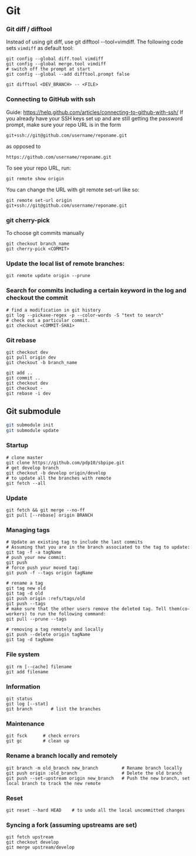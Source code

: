 # Git


### Git diff / difftool
Instead of using git diff, use git difftool --tool=vimdiff.
The following code sets `vimdiff` as default tool:
```
git config --global diff.tool vimdiff
git config --global merge.tool vimdiff
# switch off the prompt at start
git config --global --add difftool.prompt false

git difftool <DEV_BRANCH> -- <FILE>
```

### Connecting to GitHub with ssh
Guide: https://help.github.com/articles/connecting-to-github-with-ssh/
If you already have your SSH keys set up and are still getting the password 
prompt, make sure your repo URL is in the form
```
git+ssh://git@github.com/username/reponame.git
```
as opposed to
```
https://github.com/username/reponame.git
```
To see your repo URL, run:

```
git remote show origin
```
You can change the URL with git remote set-url like so:
```
git remote set-url origin git+ssh://git@github.com/username/reponame.git
```

### git cherry-pick
To choose git commits manually
```
git checkout branch_name
git cherry-pick <COMMIT>
```


### Update the local list of remote branches: 
```
git remote update origin --prune
```


### Search for commits including a certain keyword in the log and checkout the commit
```
# find a modification in git history
git log --pickaxe-regex -p --color-words -S "text to search"
# check out a particular commit.
git checkout <COMMIT-SHA1>
```


### Git rebase
```
git checkout dev 
git pull origin dev
git checkout -b branch_name

git add .. 
git commit .. 
git checkout dev 
git checkout -
git rebase -i dev
```

## Git submodule
```bash
git submodule init
git submodule update
```

### Startup
```
# clone master
git clone https://github.com/pdp10/sbpipe.git
# get develop branch
git checkout -b develop origin/develop
# to update all the branches with remote
git fetch --all
```

### Update
```
git fetch && git merge --no-ff
git pull [--rebase] origin BRANCH
```

### Managing tags
```
# Update an existing tag to include the last commits
# Assuming that you are in the branch associated to the tag to update:
git tag -f -a tagName
# push your new commit:
git push
# force push your moved tag:
git push -f --tags origin tagName
    
# rename a tag
git tag new old
git tag -d old
git push origin :refs/tags/old
git push --tags
# make sure that the other users remove the deleted tag. Tell them(co-workers) to run the following command:
git pull --prune --tags
        
# removing a tag remotely and locally
git push --delete origin tagName
git tag -d tagName
```

### File system
```
git rm [--cache] filename
git add filename
```

### Information
```
git status
git log [--stat]
git branch       # list the branches
```

### Maintenance
```
git fsck      # check errors
git gc        # clean up
```

### Rename a branch locally and remotely
```
git branch -m old_branch new_branch         # Rename branch locally
git push origin :old_branch                 # Delete the old branch
git push --set-upstream origin new_branch   # Push the new branch, set local branch to track the new remote
```

### Reset
```
git reset --hard HEAD    # to undo all the local uncommitted changes
```

### Syncing a fork (assuming upstreams are set)
```
git fetch upstream
git checkout develop
git merge upstream/develop
```

